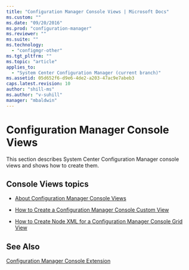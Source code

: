 ```yaml
---
title: "Configuration Manager Console Views | Microsoft Docs"
ms.custom: ""
ms.date: "09/20/2016"
ms.prod: "configuration-manager"
ms.reviewer: ""
ms.suite: ""
ms.technology:
  - "configmgr-other"
ms.tgt_pltfrm: ""
ms.topic: "article"
applies_to:
  - "System Center Configuration Manager (current branch)"
ms.assetid: 05d652f6-d9e6-4de2-a203-47ac9e7abeb3
caps.latest.revision: 10
author: "shill-ms"
ms.author: "v-suhill"
manager: "mbaldwin"
---
```

# Configuration Manager Console Views
This section describes System Center Configuration Manager console views and shows how to create them.  

## Console Views topics  

-   [About Configuration Manager Console Views](../../../../develop/core/servers/console/about-configuration-manager-console-views.md)  

-   [How to Create a Configuration Manager Console Custom View](../../../../develop/core/servers/console/how-to-create-a-configuration-manager-console-custom-view.md)  

-   [How to Create Node XML for a Configuration Manager Console Grid View](../../../../develop/core/servers/console/how-to-create-node-xml-for-a-configuration-manager-console-grid-view.md)  

## See Also  
 [Configuration Manager Console Extension](../../../../develop/core/servers/console/console-extension.md)

